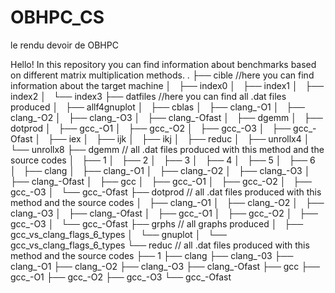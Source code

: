 # OBHPC_CS
le rendu devoir de OBHPC

Hello! 
In this repository you can find information about benchmarks based on different matrix multiplication methods. 
.
├── cible       //here you can find information about the target machine 
│   ├── index0
│   ├── index1
│   ├── index2
│   └── index3
├── datfiles    //here you can find all .dat files produced 
│   ├── allf4gnuplot
│   ├── cblas
│   ├── clang_-O1
│   ├── clang_-O2
│   ├── clang_-O3
│   ├── clang_-Ofast
│   ├── dgemm
│   ├── dotprod
│   ├── gcc_-O1
│   ├── gcc_-O2
│   ├── gcc_-O3
│   ├── gcc_-Ofast
│   ├── iex
│   ├── ijk
│   ├── ikj
│   ├── reduc
│   ├── unrollx4
│   └── unrollx8
├── dgemm           // all .dat files produced with this method and the source codes 
│   ├── 1
│   ├── 2
│   ├── 3
│   ├── 4
│   ├── 5
│   ├── 6
│   ├── clang
│   ├── clang_-O1
│   ├── clang_-O2
│   ├── clang_-O3
│   ├── clang_-Ofast
│   ├── gcc
│   ├── gcc_-O1
│   ├── gcc_-O2
│   ├── gcc_-O3
│   └── gcc_-Ofast
├── dotprod         // all .dat files produced with this method and the source codes 
│   ├── clang_-O1
│   ├── clang_-O2
│   ├── clang_-O3
│   ├── clang_-Ofast
│   ├── gcc_-O1
│   ├── gcc_-O2
│   ├── gcc_-O3
│   └── gcc_-Ofast
├── grphs             // all graphs produced 
│   ├── gcc_vs_clang_flags_6_types
│   └── gnuplot
│       └── gcc_vs_clang_flags_6_types
└── reduc           // all .dat files produced with this method and the source codes 
    ├── 1
    ├── clang
    ├── clang_-03
    ├── clang_-O1
    ├── clang_-O2
    ├── clang_-O3
    ├── clang_-Ofast
    ├── gcc
    ├── gcc_-O1
    ├── gcc_-O2
    ├── gcc_-O3
    └── gcc_-Ofast

